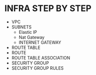 # INFRA STEP BY STEP
- VPC
- SUBNETS
    - Elastic IP
    - Nat Gateway
    - INTERNET GATEWAY
- ROUTE TABLE
- ROUTE
- ROUTE TABLE ASSOCIATION
- SECURITY GROUP
- SECURITY GROUP RULES